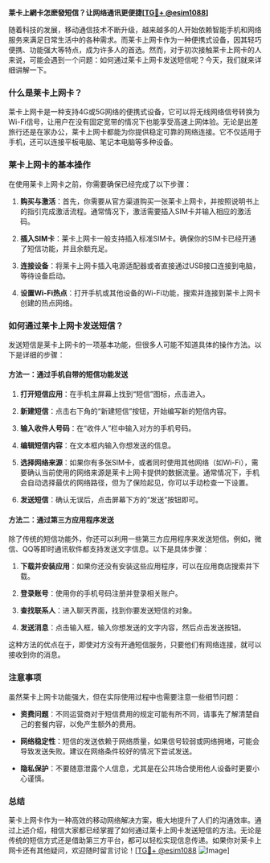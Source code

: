 **莱卡上網卡怎麽發短信？让网络通讯更便捷[[TG💪+ @esim1088](https://t.me/s/esim1088)]**

随着科技的发展，移动通信技术不断升级，越来越多的人开始依赖智能手机和网络服务来满足日常生活中的各种需求。而莱卡上网卡作为一种便携式设备，因其轻巧便携、功能强大等特点，成为许多人的首选。然而，对于初次接触莱卡上网卡的人来说，可能会遇到一个问题：如何通过莱卡上网卡发送短信呢？今天，我们就来详细讲解一下。

### 什么是莱卡上网卡？

莱卡上网卡是一种支持4G或5G网络的便携式设备，它可以将无线网络信号转换为Wi-Fi信号，让用户在没有固定宽带的情况下也能享受高速上网体验。无论是出差旅行还是在家办公，莱卡上网卡都能为你提供稳定可靠的网络连接。它不仅适用于手机，还可以连接平板电脑、笔记本电脑等多种设备。

### 莱卡上网卡的基本操作

在使用莱卡上网卡之前，你需要确保已经完成了以下步骤：

1. **购买与激活**：首先，你需要从官方渠道购买一张莱卡上网卡，并按照说明书上的指引完成激活流程。通常情况下，激活需要插入SIM卡并输入相应的激活码。
   
2. **插入SIM卡**：莱卡上网卡一般支持插入标准SIM卡。确保你的SIM卡已经开通了短信功能，并且余额充足。

3. **连接设备**：将莱卡上网卡插入电源适配器或者直接通过USB接口连接到电脑，等待设备启动。

4. **设置Wi-Fi热点**：打开手机或其他设备的Wi-Fi功能，搜索并连接到莱卡上网卡创建的热点网络。

### 如何通过莱卡上网卡发送短信？

发送短信是莱卡上网卡的一项基本功能，但很多人可能不知道具体的操作方法。以下是详细的步骤：

#### 方法一：通过手机自带的短信功能发送

1. **打开短信应用**：在手机主屏幕上找到“短信”图标，点击进入。

2. **新建短信**：点击右下角的“新建短信”按钮，开始编写新的短信内容。

3. **输入收件人号码**：在“收件人”栏中输入对方的手机号码。

4. **编辑短信内容**：在文本框内输入你想发送的信息。

5. **选择网络来源**：如果你有多张SIM卡，或者同时使用其他网络（如Wi-Fi），需要确认当前使用的网络来源是莱卡上网卡提供的数据流量。通常情况下，手机会自动选择最优的网络路径，但为了保险起见，你可以手动检查一下设置。

6. **发送短信**：确认无误后，点击屏幕下方的“发送”按钮即可。

#### 方法二：通过第三方应用程序发送

除了传统的短信功能外，你还可以利用一些第三方应用程序来发送短信。例如，微信、QQ等即时通讯软件都支持发送文字信息。以下是具体步骤：

1. **下载并安装应用**：如果你还没有安装这些应用程序，可以在应用商店搜索并下载。

2. **登录账号**：使用你的手机号码注册并登录相关账户。

3. **查找联系人**：进入聊天界面，找到你要发送短信的对象。

4. **发送消息**：点击输入框，输入你想发送的文字内容，然后点击发送按钮。

这种方法的优点在于，即使对方没有开通短信服务，只要他们有网络连接，就可以接收到你的消息。

### 注意事项

虽然莱卡上网卡功能强大，但在实际使用过程中也需要注意一些细节问题：

- **资费问题**：不同运营商对于短信费用的规定可能有所不同，请事先了解清楚自己的套餐内容，以免产生额外的费用。
  
- **网络稳定性**：短信的发送依赖于网络质量，如果信号较弱或网络拥堵，可能会导致发送失败。建议在网络条件较好的情况下尝试发送。

- **隐私保护**：不要随意泄露个人信息，尤其是在公共场合使用他人设备时更要小心谨慎。

### 总结

莱卡上网卡作为一种高效的移动网络解决方案，极大地提升了人们的沟通效率。通过上述介绍，相信大家都已经掌握了如何通过莱卡上网卡发送短信的方法。无论是传统的短信方式还是借助第三方平台，都可以轻松实现信息传递。如果你对莱卡上网卡还有其他疑问，欢迎随时留言讨论！[[TG💪+ @esim1088](https://t.me/s/esim1088) ![Image](https://i.postimg.cc/4NQfJmqS/Snipaste-2025-05-13-00-14-12.png)]